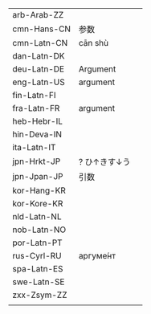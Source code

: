 | | | |
|-|-|-|
| arb-Arab-ZZ |  |  |
| cmn-Hans-CN | 参数 |  |
| cmn-Latn-CN | cān shù |  |
| dan-Latn-DK |  |  |
| deu-Latn-DE | Argument |  |
| eng-Latn-US | argument |  |
| fin-Latn-FI |  |  |
| fra-Latn-FR | argument |  |
| heb-Hebr-IL |  |  |
| hin-Deva-IN |  |  |
| ita-Latn-IT |  |  |
| jpn-Hrkt-JP | ? ひ↑きす↓う |  |
| jpn-Jpan-JP | 引数 |  |
| kor-Hang-KR |  |  |
| kor-Kore-KR |  |  |
| nld-Latn-NL |  |  |
| nob-Latn-NO |  |  |
| por-Latn-PT |  |  |
| rus-Cyrl-RU | аргуме́нт |  |
| spa-Latn-ES |  |  |
| swe-Latn-SE |  |  |
| zxx-Zsym-ZZ |  |  |
|  |  |  |
